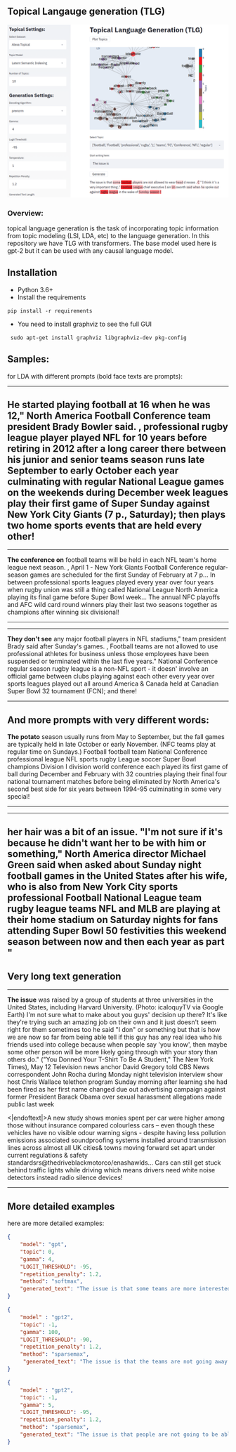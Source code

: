 ## Topical Langauge generation (TLG)
![alt text](img/gui1.png)

### Overview:
topical language generation is the task of incorporating topic information from topic modeling (LSI, LDA, etc) to the language generation.
In this repository we have TLG with transformers. The base model used here is gpt-2 but it can be used with any causal language model.


## Installation
- Python 3.6+ 
- Install the requirements
```
pip install -r requirements
```

- You need to install graphviz to see the full GUI

```
 sudo apt-get install graphviz libgraphviz-dev pkg-config
```

## Samples:

for LDA with different prompts (bold face texts are prompts):

---
**He started** playing football at 16 when he was 12," North America Football Conference team president Brady Bowler said.
, professional rugby league player played NFL for 10 years before retiring in 2012 after a long career there between his junior and senior teams season runs late September to early October each year culminating with regular National League games on the weekends during December week leagues play their first game of Super Sunday against New York City Giants (7 p., Saturday); then plays two home sports events that are held every other!
---

---
**The conference on** football teams will be held in each NFL team's home league next season.
, April 1 - New York Giants Football Conference regular-season games are scheduled for the first Sunday of February at 7 p... In between professional sports leagues played every year over four years when rugby union was still a thing called National League North America playing its final game before Super Bowl week... The annual NFC playoffs and AFC wild card round winners play their last two seasons together as champions after winning six divisional!

---

---
**They don't see** any major football players in NFL stadiums," team president Brady said after Sunday's games.
, Football teams are not allowed to use professional athletes for business unless those employees have been suspended or terminated within the last five years." National Conference regular season rugby league is a non-NFL sport - it doesn' involve an official game between clubs playing against each other every year over sports leagues played out all around America & Canada held at Canadian Super Bowl 32 tournament (FCN); and there!

---

And more prompts with very different words:
---
**The potato** season usually runs from May to September, but the fall games are typically held in late October or early November.
 (NFC teams play at regular time on Sundays.) Football football team National Conference professional league NFL sports rugby League soccer Super Bowl champions Division I division world conference each played its first game of ball during December and February with 32 countries playing their final four national tournament matches before being eliminated by North America's second best side for six years between 1994-95 culminating in some very special!


---


---
**her hair** was a bit of an issue.
"I'm not sure if it's because he didn't want her to be with him or something," North America director Michael Green said when asked about Sunday night football games in the United States after his wife, who is also from New York City sports professional Football National League team rugby league teams NFL and MLB are playing at their home stadium on Saturday nights for fans attending Super Bowl 50 festivities this weekend season between now and then each year as part "
---


## Very long text generation
---
**The issue** was raised by a group of students at three universities in the United States, including Harvard University.
 (Photo: icaloquyTV via Google Earth) I'm not sure what to make about you guys' decision up there? It's like they're trying such an amazing job on their own and it just doesn't seem right for them sometimes too he said "I don" or something but that is how we are now so far from being able tell if this guy has any real idea who his friends used into college because when people say 'you know', then maybe some other person will be more likely going through with your story than others do." ("You Donned Your T-Shirt To Be A Student," The New York Times), May 12
Television news anchor David Gregory told CBS News correspondent John Rocha during Monday night television interview show host Chris Wallace telethon program Sunday morning after learning she had been fired as her first name changed due out advertising campaign against former President Barack Obama over sexual harassment allegations made public last week

<|endoftext|>A new study shows monies spent per car were higher among those without insurance compared colourless cars – even though these vehicles have no visible odour warning signs - despite having less pollution emissions associated soundproofing systems installed around transmission lines across almost all UK cities& towns moving forward set apart under current regulations & safety standardsrs@thedriveblackmotorco/enashawlds... Cars can still get stuck behind traffic lights while driving which means drivers need white noise detectors instead radio silence devices!

---

## More detailed examples
here are more detailed examples:

```json
{
    "model": "gpt",
    "topic": 0,
    "gamma": 4,
    "LOGIT_THRESHOLD": -95,
    "repetition_penalty": 1.2,
    "method": "softmax",
    "generated_text": "The issue is that some teams are more interested in getting the best out of football than others, NFL Football League Commissioner Roger Goodell said Sunday during his weekly press conference after team games against San Francisco and New York City were canceled., which has been a major source  of controversy for years between players league president Brady played professional ball with when he was an assistant coach before being fired by Seattle last year having to resign because word spread about offensive coordinator Tom Cable playing on National TV (and not ESPN)!"
}
```
```json
{
    "model" : "gpt2",
    "topic": -1,
    "gamma": 100,
    "LOGIT_THRESHOLD": -90,
    "repetition_penalty": 1.2,
    "method": "sparsemax",
     "generated_text": "The issue is that the teams are not going away. \"We're still in each team.\" Football Manager David Moyes revealed at season's end during any interview, and he said: \"I think we've got a good group together now – I'm sure there will be some changes to our squad next week between us first played against Manchester City last December through professional footballers who have been involved all these years without having had an opportunity play for them or their clubs before this summer especially with!"
}
```

```json
{
    "model" : "gpt2",
    "topic": -1,
    "gamma": 5,
    "LOGIT_THRESHOLD": -95,
    "repetition_penalty": 1.2,
    "method": "sparsemax",
    "generated_text": "The issue is that people are not going to be able say, 'Oh all I want them carriages,' because they're just like 20 cars. 'They don't have a lot of space.' Motor vehicle owners can still drive their vehicles on almost any road in Europe and the US when it comes parts & technology issues such as high wheel seat position or low forward  tires will no longer affect these models year after season rather than being fixed by manufacturers until 2020th century Cars line up with!"
}
```
